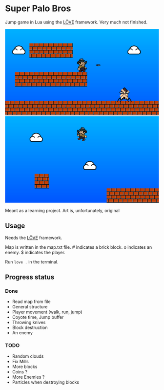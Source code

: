 # Super Palo Bros

Jump game in Lua using the [LÖVE](https://love2d.org/) framework. Very much not finished.

![Screenshot](./imgs/demo1.png)
![Screenshot](./imgs/demo2.png)

Meant as a learning project. Art is, unfortunately, original

## Usage

Needs the [LÖVE](https://love2d.org/) framework.

Map is written in the map.txt file. # indicates a brick block. o indicates an enemy. $ indicates the player.

Run `love .` in the terminal.

## Progress status

### Done

- Read map from file
- General structure
- Player movement (walk, run, jump)
- Coyote time, Jump buffer
- Throwing knives
- Block destruction
- An enemy

### TODO

- Random clouds
- Fix Mills
- More blocks
- Coins ?
- More Enemies ?
- Particles when destroying blocks
